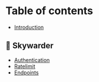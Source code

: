 # Table of contents

* [Introduction](README.md)

## 🌌 Skywarder <a id="docs"></a>

* [Authentication](docs/authentication.md)
* [Ratelimit](docs/ratelimit.md)
* [Endpoints](docs/endpoints.md)

